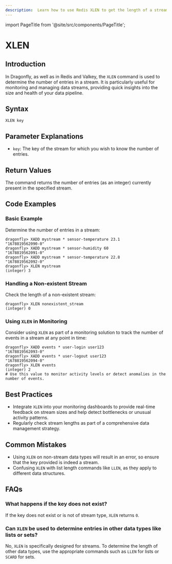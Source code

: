 ```yaml
---
description:  Learn how to use Redis XLEN to get the length of a stream.
---
```


import PageTitle from '@site/src/components/PageTitle';

# XLEN

<PageTitle title="Redis XLEN Command (Documentation) | Dragonfly" />

## Introduction

In Dragonfly, as well as in Redis and Valkey, the `XLEN` command is used to determine the number of entries in a stream.
It is particularly useful for monitoring and managing data streams, providing quick insights into the size and health of your data pipeline.

## Syntax

```shell
XLEN key
```

## Parameter Explanations

- `key`: The key of the stream for which you wish to know the number of entries.

## Return Values

The command returns the number of entries (as an integer) currently present in the specified stream.

## Code Examples

### Basic Example

Determine the number of entries in a stream:

  
```shell
dragonfly> XADD mystream * sensor-temperature 23.1
"1678819562090-0"
dragonfly> XADD mystream * sensor-humidity 60
"1678819562091-0"
dragonfly> XADD mystream * sensor-temperature 22.8
"1678819562092-0"
dragonfly> XLEN mystream
(integer) 3
```

### Handling a Non-existent Stream

Check the length of a non-existent stream:

  
```shell
dragonfly> XLEN nonexistent_stream
(integer) 0
```

### Using `XLEN` in Monitoring

Consider using `XLEN` as part of a monitoring solution to track the number of events in a stream at any point in time:

  
```shell
dragonfly> XADD events * user-login user123
"1678819562093-0"
dragonfly> XADD events * user-logout user123
"1678819562094-0"
dragonfly> XLEN events
(integer) 2
# Use this value to monitor activity levels or detect anomalies in the number of events.
```

## Best Practices

- Integrate `XLEN` into your monitoring dashboards to provide real-time feedback on stream sizes and help detect bottlenecks or unusual activity patterns.
- Regularly check stream lengths as part of a comprehensive data management strategy.

## Common Mistakes

- Using `XLEN` on non-stream data types will result in an error, so ensure that the key provided is indeed a stream.
- Confusing `XLEN` with list length commands like `LLEN`, as they apply to different data structures.

## FAQs

### What happens if the key does not exist?

If the key does not exist or is not of stream type, `XLEN` returns `0`.

### Can `XLEN` be used to determine entries in other data types like lists or sets?

No, `XLEN` is specifically designed for streams.
To determine the length of other data types, use the appropriate commands such as `LLEN` for lists or `SCARD` for sets.